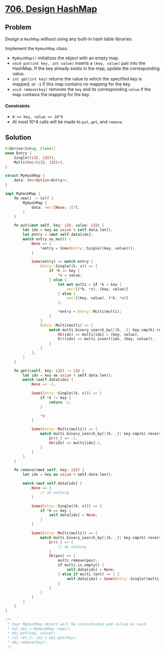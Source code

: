 # [706. Design HashMap](https://leetcode.com/problems/design-hashmap/)

## Problem

Design a `HashMap` without using any built-in hash table libraries.

Implement the `MyHashMap` class:

* `MyHashMap()` initializes the object with an empty map.
* `void put(int key, int value)` inserts a `(key, value)` pair into the HashMap.
  If the key already exists in the map, update the corresponding value.
* `int get(int key)` returns the value to which the specified key is mapped,
  or `-1` if this map contains no mapping for the key.
* `void remove(key)` removes the `key` and its corresponding `value` if the map
  contains the mapping for the key.

#### Constraints

* `0 <= key, value <= 10^6`
* At most 10^4 calls will be made to `put`, `get`, and `remove`.

## Solution

```rust
#[derive(Debug, Clone)]
enum Entry {
    Single((i32, i32)),
    Multi(Vec<(i32, i32)>),
}

struct MyHashMap {
    data: Vec<Option<Entry>>,
}

impl MyHashMap {
    fn new() -> Self {
        MyHashMap {
            data: vec![None; 257],
        }
    }

    fn put(&mut self, key: i32, value: i32) {
        let idx = key as usize % self.data.len();
        let entry = &mut self.data[idx];
        match entry.as_mut() {
            None => {
                *entry = Some(Entry::Single((key, value)));
            }

            Some(entry) => match entry {
                Entry::Single((k, v)) => {
                    if *k == key {
                        *v = value;
                    } else {
                        let mut multi = if *k < key {
                            vec![(*k, *v), (key, value)]
                        } else {
                            vec![(key, value), (*k, *v)]
                        };

                        *entry = Entry::Multi(multi);
                    }
                }
                Entry::Multi(multi) => {
                    match multi.binary_search_by(|(k, _)| key.cmp(k).reverse()) {
                        Ok(idx) => multi[idx] = (key, value),
                        Err(idx) => multi.insert(idx, (key, value)),
                    }
                }
            },
        }
    }

    fn get(&self, key: i32) -> i32 {
        let idx = key as usize % self.data.len();
        match &self.data[idx] {
            None => -1,

            Some(Entry::Single((k, v))) => {
                if *k != key {
                    return -1;
                }

                *v
            }

            Some(Entry::Multi(multi)) => {
                match multi.binary_search_by(|(k, _)| key.cmp(k).reverse()) {
                    Err(_) => -1,
                    Ok(idx) => multi[idx].1,
                }
            }
        }
    }

    fn remove(&mut self, key: i32) {
        let idx = key as usize % self.data.len();

        match &mut self.data[idx] {
            None => {
                // do nothing
            }

            Some(Entry::Single((k, v))) => {
                if *k == key {
                    self.data[idx] = None;
                }
            }

            Some(Entry::Multi(multi)) => {
                match multi.binary_search_by(|(k, _)| key.cmp(k).reverse()) {
                    Err(_) => {
                        // do nothing
                    }
                    Ok(pos) => {
                        multi.remove(pos);
                        if multi.is_empty() {
                            self.data[idx] = None;
                        } else if multi.len() == 1 {
                            self.data[idx] = Some(Entry::Single((multi[0].0, multi[0].1)));
                        }
                    }
                }
            }
        }
    }
}

/**
 * Your MyHashMap object will be instantiated and called as such:
 * let obj = MyHashMap::new();
 * obj.put(key, value);
 * let ret_2: i32 = obj.get(key);
 * obj.remove(key);
 */
```
